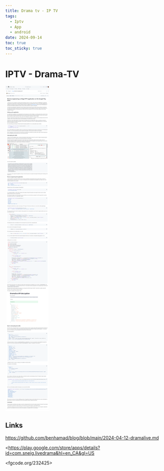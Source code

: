 ```yaml
---
title: Drama tv - IP TV
tags:
  - Iptv
  - App
  - android
date: 2024-09-14
toc: true
toc_sticky: true
---
```

# IPTV - Drama-TV 

![](../_asset/2024-09-14-iptvdramatv_image_1.png)
## Links 

<https://github.com/benhamad/blog/blob/main/2024-04-12-dramalive.md>

<https://play.google.com/store/apps/details?id=com.sneig.livedrama&hl=en_CA&gl=US

<fgcode.org/232425>

